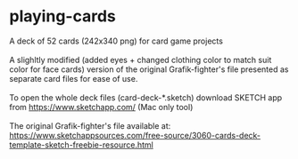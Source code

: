 # playing-cards
A deck of 52 cards (242x340 png) for card game projects<br>
<br>
A slighltly modified (added eyes + changed clothing color to match suit color for face cards) version of the original Grafik-fighter's file presented as separate card files for ease of use. <br>
<br>
To open the whole deck files (card-deck-*.sketch) download SKETCH app from https://www.sketchapp.com/ (Mac only tool) <br>
<br>
The original Grafik-fighter's file available at: https://www.sketchappsources.com/free-source/3060-cards-deck-template-sketch-freebie-resource.html